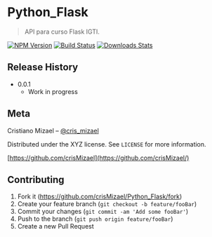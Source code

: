 # Python_Flask
> API para curso Flask IGTI.

[![NPM Version][npm-image]][npm-url]
[![Build Status][travis-image]][travis-url]
[![Downloads Stats][npm-downloads]][npm-url]

## Release History

* 0.0.1
    * Work in progress

## Meta

Cristiano Mizael – [@cris_mizael](https://twitter.com/cris_mizael)

Distributed under the XYZ license. See ``LICENSE`` for more information.

[https://github.com/crisMizael](https://github.com/crisMizael/)

## Contributing

1. Fork it (<https://github.com/crisMizael/Python_Flask/fork>)
2. Create your feature branch (`git checkout -b feature/fooBar`)
3. Commit your changes (`git commit -am 'Add some fooBar'`)
4. Push to the branch (`git push origin feature/fooBar`)
5. Create a new Pull Request

<!-- Markdown link & img dfn's -->
[npm-image]: https://img.shields.io/npm/v/datadog-metrics.svg?style=flat-square
[npm-url]: https://npmjs.org/package/datadog-metrics
[npm-downloads]: https://img.shields.io/npm/dm/datadog-metrics.svg?style=flat-square
[travis-image]: https://img.shields.io/travis/dbader/node-datadog-metrics/master.svg?style=flat-square
[travis-url]: https://travis-ci.org/dbader/node-datadog-metrics
[wiki]: https://github.com/yourname/yourproject/wiki

